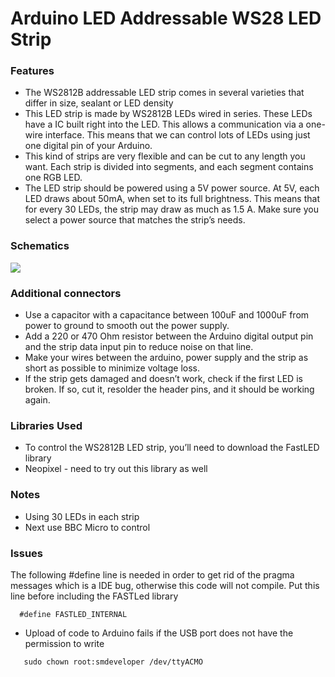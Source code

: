 # Arduino LED Addressable WS28 LED Strip

### Features
- The WS2812B addressable LED strip comes in several varieties that differ in size, sealant or LED density
- This LED strip is made by WS2812B LEDs wired in series. These LEDs have a IC built right into the LED. This allows a communication via a one-wire interface. This means that we can control lots of LEDs using just one digital pin of your Arduino.
- This kind of strips are very flexible and can be cut to any length you want. Each strip is divided into segments, and each segment contains one RGB LED.  
- The LED strip should be powered using a 5V power source. At 5V, each LED draws about 50mA, when set to its full brightness.  This means that for every 30 LEDs, the strip may draw as much as 1.5 A. Make sure you select a power source that matches the strip’s needs.

### Schematics
![](https://i2.wp.com/randomnerdtutorials.com/wp-content/uploads/2016/09/WS2812B-with-Arduino_bb.png?w=700&ssl=1)

### Additional connectors
- Use a capacitor with a capacitance between 100uF and 1000uF from power to ground to smooth out the power supply.
- Add a 220 or 470 Ohm resistor between the Arduino digital output pin and the strip data input pin to reduce noise on that line.
- Make your wires between the arduino, power supply and the strip as short as possible to minimize voltage loss.
- If the strip gets damaged and doesn’t work, check if the first LED is broken. If so, cut it, resolder the header pins, and it should be working again.

### Libraries Used
- To control the WS2812B LED strip, you’ll need to download the FastLED library
- Neopixel - need to try out this library as well

### Notes
- Using 30 LEDs in each strip
- Next use BBC Micro to control 

### Issues 
The following #define line is needed in order to get rid of the pragma messages which is a IDE bug, otherwise this code will not compile. Put this line before including the FASTLed library
```
  #define FASTLED_INTERNAL
```
- Upload of code to Arduino fails if the USB port does not have the permission to write
```
   sudo chown root:smdeveloper /dev/ttyACMO
 ```
